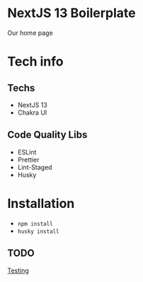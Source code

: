 # NextJS 13 Boilerplate

Our home page

# Tech info

## Techs

- NextJS 13
- Chakra UI

## Code Quality Libs

- ESLint
- Prettier
- Lint-Staged
- Husky

# Installation

- `npm install`
- `husky install`

## TODO

[Testing](https://nextjs.org/docs/testing)
